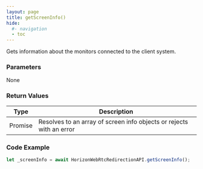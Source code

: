 ```yaml
---
layout: page
title: getScreenInfo()
hide:
  #- navigation
  - toc
---
```


Gets information about the monitors connected to the client system.

### Parameters
None

### Return Values
| Type    | Description |
|---------|-------------|
| Promise | Resolves to an array of screen info objects or rejects with an error |

### Code Example
```js
let _screenInfo = await HorizonWebRtcRedirectionAPI.getScreenInfo();
```


